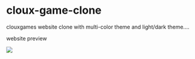 # cloux-game-clone
clouxgames website clone with multi-color theme and light/dark theme....

website preview

![](./screenshot.png)
